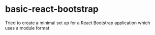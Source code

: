 # basic-react-bootstrap
Tried to create a minimal set up for a React Bootstrap application which uses a module format
